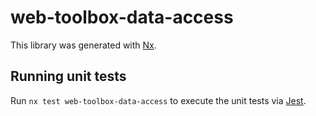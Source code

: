 # web-toolbox-data-access

This library was generated with [Nx](https://nx.dev).

## Running unit tests

Run `nx test web-toolbox-data-access` to execute the unit tests via [Jest](https://jestjs.io).
